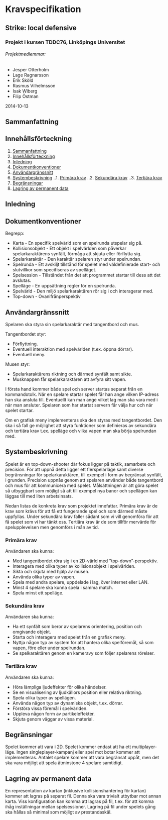 # Kravspecifikation
## Strike: local defensive
### Projekt i kursen TDDC76, Linköpings Universitet
###### Projektmedlemmar:
*	Jesper Otterholm
*	Lage Ragnarsson
*	Erik Sköld
*	Rasmus Vilhelmsson
*	Isak Wiberg
*	Filip Östman

2014-10-13
## Sammanfattning

## Innehållsförteckning
1. [Sammanfattning](#sammanfattning)
2. [Innehållsförteckning](#innehållsförteckning)
3. [Inledning](#inledning)
4. [Dokumentkonventioner](#dokumentkonventioner)
5. [Användargränssnitt](#användargränssnitt)
6. [Systembeskrivning](#systembeskrivning)
..1. [Primära krav](#primära-krav)
..2. [Sekundära krav](#sekundära-krav)
..3. [Tertiära krav](#tertiära-krav)
7. [Begränsningar](#begränsningar)
8. [Lagring av permanent data](#lagring-av-permanent-data)

## Inledning


## Dokumentkonventioner
Begrepp:
*	Karta - En specifik spelvärld som en spelrunda utspelar sig på.
*	Kollisionsobjekt - Ett objekt i spelvärlden som påverkar spelarkaraktärens synfält, förmåga att skjuta eller förflytta sig.
*	Spelarkaraktär - Den karaktär spelaren styr under spelrundan.
* 	Spelrunda - Ett avskiljt tillstånd för spelet med väldefinierade start- och slutvillkor som specifiseras av spelläget.
*	Spelsession - Tillståndet från det att programmet startar till dess att det avslutas.
*	Spelläge - En uppsättning regler för en spelrunda.
*	Spelvärld - Den miljö spelarkaraktären rör sig i och interagerar med.
*	Top-down - Ovanifrånperspektiv

## Användargränssnitt
Spelaren ska styra sin spelarkaraktär med tangentbord och mus. 

Tangentbordet styr:
* Förflyttning.
* Eventuell interaktion med spelvärlden (t.ex. öppna dörrar).
* Eventuell meny.

Musen styr:
* Spelarkaraktärens riktning och därmed synfält samt sikte.
* Musknappen får spelarkaraktären att avfyra sitt vapen.

I första hand kommer både spel och server startas separat från en kommandotolk. När en spelare startar spelet får han ange vilken IP-adress han ska ansluta till. Eventuellt kan man ange vilket lag man ska vara med i när man ansluter. Spelaren som har startat servern får välja hur och när spelet startar. 

Om en grafisk meny implementeras ska den styras med tangentbordet. Den ska i så fall ge möjlighet att styra funktioner som definieras av sekundära och tertiära krav t.ex. spelläge och vilka vapen man ska börja spelrundan med. 

## Systembeskrivning
Spelet är en top-down-shooter där fokus ligger på taktik, samarbete och precision. För att uppnå detta ligger ett flerspelarläge samt diverse begränsningar för spelarkaraktären, till exempel i form av begränsat synfält, i grunden. Precision uppnås genom att spelaren använder både tangentbord och mus för att kommunicera med spelet.
Målsättningen är att göra spelet så utbyggbart som möjligt så att till exempel nya banor och spellägen kan läggas till med liten arbetsinsats.

Nedan listas de konkreta krav som projektet innefattar. Primära krav är de krav som krävs för att få ett fungerande spel och som därmed måste uppfyllas. Under sekundära krav faller sådant som vi vill genomföra för att få spelet som vi har tänkt oss. Tertiära krav är de som tillför mervärde för spelupplevelsen men genomförs i mån av tid.

### Primära krav
Användaren ska kunna:
*	Med tangentbordet röra sig i en 2D-värld med ”top-down”-perspektiv.
*	Interagera med olika typer av kollisionsobjekt i spelvärlden.
*	Sikta och skjuta med hjälp av musen.
*	Använda olika typer av vapen.
*	Spela med andra spelare, uppdelade i lag, över internet eller LAN.
* 	Minst 4 spelare ska kunna spela i samma match.
*	Spela minst ett spelläge.

### Sekundära krav
Användaren ska kunna:
*	Ha ett synfält som beror av spelarens orientering, position och omgivande objekt.
*	Starta och interagera med spelet från en grafisk meny.
*	Nyttja någon typ av system för att hantera olika spelföremål, så som vapen, före eller under spelrundan.
*	Se spelkaraktären genom en kameravy som följer spelarens rörelser.

### Tertiära krav
Användaren ska kunna:
*	Höra lämpliga ljudeffekter för olika händelser.
*	Se en visualisering av ljudkällors position eller relativa riktning.
*	Spela olika typer av spellägen.
*	Använda någon typ av dynamiska objekt, t.ex. dörrar.
*	Förstöra vissa föremål i spelvärlden.
*	Uppleva någon form av partikeleffekter.
*	Skjuta genom väggar av vissa material.

## Begränsningar
Spelet kommer att vara i 2D. Spelet kommer endast att ha ett multiplayer-läge. Ingen singleplayer-kampanj eller spel mot botar kommer att implementeras. Antalet spelare kommer att vara begränsat uppåt, men det ska vara möjligt att spela åtminstone 4 spelare samtidigt.

## Lagring av permanent data
En representation av kartan (inklusive kollisionshantering för kartan) kommer att lagras på separat fil. Denna ska vara trivialt utbytbar mot annan karta. Viss konfiguration kan komma att lagras på fil, t.ex. för att komma ihåg inställningar mellan spelsessioner. Lagring på fil under spelets gång ska hållas så minimal som möjligt av prestandaskäl.
